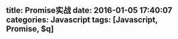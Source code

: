 title: Promise实战
date: 2016-01-05 17:40:07
categories: Javascript
tags: [Javascript, Promise, $q]
---

